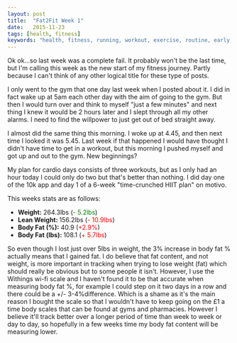 ```yaml
---
layout: post
title:  "Fat2Fit Week 1"
date:   2015-11-23
tags: [health, fitness]
keywords: "health, fitness, running, workout, exercise, routine, early morning, diet, food, weight, body fat"
---
```


Ok ok...so last week was a complete fail. It probably won't be the last time, but I'm calling this week as the new start of my fitness journey. Partly because I can't think of any other logical title for these type of posts.

I only went to the gym that one day last week when I posted about it. I did in fact wake up at 5am each other day with the aim of going to the gym. But then I would turn over and think to myself "just a few minutes" and next thing I knew it would be 2 hours later and I slept through all my other alarms. I need to find the willpower to just get out of bed straight away.

I almost did the same thing this morning. I woke up at 4.45, and then next time I looked it was 5.45. Last week if that happened I would have thought I didn't have time to get in a workout, but this morning I pushed myself and got up and out to the gym. New beginnings?

My plan for cardio days consists of three workouts, but as I only had an hour today I could only do two but that's better than nothing. I did day one of the 10k app and day 1 of a 6-week "time-crunched HIIT plan" on motivo.

This weeks stats are as follows:

* <strong>Weight:</strong> 264.3lbs (<span style="color: green;">- 5.2lbs</span>)
* <strong>Lean Weight: </strong>156.2lbs (<span style="color: red;">- 10.9lbs</span>)
* <strong>Body Fat (%):</strong> 40.9 (<span style="color: red;">+2.9%</span>)
* <strong>Body Fat (lbs): </strong>108.1 (<span style="color: red;">+ 5.7lbs</span>)

So even though I lost just over 5lbs in weight, the 3% increase in body fat % actually means that I gained fat. I do believe that fat content, and not weight, is more important in tracking when trying to lose weight (fat) which should really be obvious but to some people it isn't. However, I use the Withings wi-fi scale and I haven't found it to be that accurate when measuring body fat %, for example I could step on it two days in a row and there could be a +/- 3-4%difference. Which is a shame as it's the main reason I bought the scale so that I wouldn't have to keep going on the £1 a time body scales that can be found at gyms and pharmacies. However I believe it'll track better over a longer period of time than week to week or day to day, so hopefully in a few weeks time my body fat content will be measuring lower.
